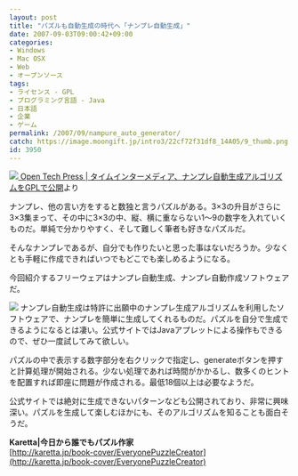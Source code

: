 ```yaml
---
layout: post
title: "パズルも自動生成の時代へ「ナンプレ自動生成」"
date: 2007-09-03T09:00:42+09:00
categories:
- Windows
- Mac OSX
- Web
- オープンソース
tags: 
- ライセンス - GPL
- プログラミング言語 - Java
- 日本語
- 企業
- ゲーム
permalink: /2007/09/nampure_auto_generator/
catch: https://image.moongift.jp/intro3/22cf72f31df8_14A05/9_thumb.png
id: 3950
---
```

[![](https://image.moongift.jp/intro3/22cf72f31df8_14A05/8_thumb.png) Open Tech Press | タイムインターメディア、ナンプレ自動生成アルゴリズムをGPLで公開](https://image.moongift.jp/intro3/22cf72f31df8_14A05/82.png)より   
  
ナンプレ、他の言い方をすると数独と言うパズルがある。3×3の升目がさらに3×3集まって、その中に3×3の中、縦、横に重ならない1～9の数字を入れていくものだ。単純で分かりやすく、そして難しく筆者も好きなパズルだ。   
  
そんなナンプレであるが、自分でも作りたいと思った事はないだろうか。少なくとも手軽に作成できればいつでもどこでも楽しめるようになる。   
  
今回紹介するフリーウェアはナンプレ自動生成、ナンプレ自動作成ソフトウェアだ。   
  
<!--more-->  
  
[![](https://image.moongift.jp/intro3/22cf72f31df8_14A05/9_thumb.png)](https://image.moongift.jp/intro3/22cf72f31df8_14A05/92.png) ナンプレ自動生成は特許に出願中のナンプレ生成アルゴリズムを利用したソフトウェアで、ナンプレを簡単に生成してくれるものだ。パズルを自分で生成できるようになるとは凄い。公式サイトではJavaアプレットによる操作もできるので、ぜひ一度試してみて欲しい。   
  
パズルの中で表示する数字部分を右クリックで指定し、generateボタンを押すと計算処理が開始される。少ない処理であれば時間がかかるし、数多くのヒントを配置すれば即座に問題が作成される。最低18個以上は必要なようだ。   
  
公式サイトでは絶対に生成できないパターンなども公開されており、非常に興味深い。パズルを生成して楽しむほかにも、そのアルゴリズムを知ることも面白そうだ。   
  
**Karetta|今日から誰でもパズル作家**  
[http://karetta.jp/book-cover/EveryonePuzzleCreator](http://karetta.jp/book-cover/EveryonePuzzleCreator)